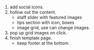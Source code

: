 1. add social icons.
2. hollow out the content.
    - staff slider with featured images
    - tips section with icon, boxes
    - image grid, use can change images.
3. pop up grid images on click.
4. finish template page.
   - keep footer at the bottom.
